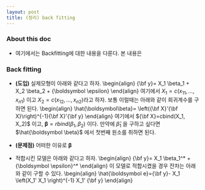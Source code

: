 ```yaml
---
layout: post
title: (정리) back fitting 
---
```


### About this doc 

- 여기에서는 Backfitting에 대한 내용을 다룬다. 본 내용은 

### Back fitting 

- **(도입)** 실제모형이 아래와 같다고 하자. 
\begin{align}
{\bf y}= X_1 \beta_1 + X_2 \beta_2 + {\boldsymbol \epsilon} 
\end{align}
여기에서 $X_1=c(x_{11},\dots,x_{n1})$ 이고 $X_2=c(x_{12},\dots,x_{n2})$라고 하자. 보통 이럴때는 아래와 같이 회귀계수를 구하면 된다. 
\begin{align}
\hat{\boldsymbol\beta}= \left({\bf X}'{\bf X}\right)^{-1}{\bf X}'{\bf y}
\end{align}
여기에서 ${\bf X}=cbind(X_1, X_2)$ 이고, ${\boldsymbol \beta}=rbind(\beta_1,\beta_2)$ 이다. 만약에 $\hat{\beta}_ 1$ 을 구하고 싶다면 $\hat{\boldsymbol \beta}$ 에서 첫번째 원소를 취하면 된다. 

- **(문제점)** 어떠한 이유로 $\boldsymbol\beta$ 


- 적합시킨 모델은 아래와 같다고 하자. 
\begin{align}
{\bf y}= X_1 \beta_1^* + {\boldsymbol \epsilon}^* 
\end{align}
이 모델로 적합시켰을 경우 잔차는 아래와 같이 구할 수 있다. 
\begin{align}
\hat{\boldsymbol e}={\bf y}- X_1 \left(X_1' X_1 \right)^{-1} X_1' {\bf y}
\end{align}
